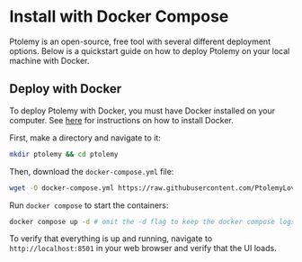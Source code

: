 # Install with Docker Compose

Ptolemy is an open-source, free tool with several different deployment options. Below is a quickstart guide on how to deploy Ptolemy on your local machine with Docker.

## Deploy with Docker

To deploy Ptolemy with Docker, you must have Docker installed on your computer. See [here](https://docs.docker.com/desktop/) for instructions on how to install Docker.

First, make a directory and navigate to it:
```sh
mkdir ptolemy && cd ptolemy
```

Then, download the `docker-compose.yml` file:
```sh
wget -O docker-compose.yml https://raw.githubusercontent.com/PtolemyLovesYou/ptolemy/main/docker-compose.yml
```

Run `docker compose` to start the containers:
```sh
docker compose up -d # omit the -d flag to keep the docker compose logs in your terminal
```

To verify that everything is up and running, navigate to `http://localhost:8501` in your web browser and verify that the UI loads.
